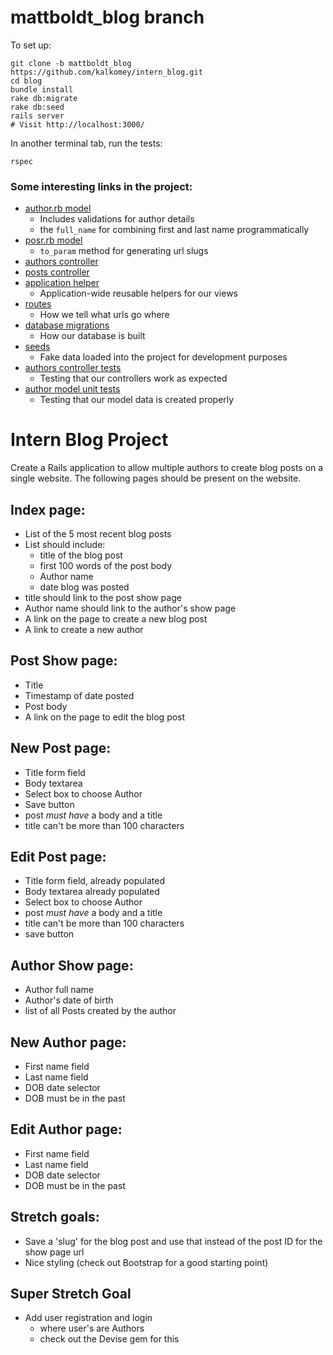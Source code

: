 
# mattboldt_blog branch

To set up:

```
git clone -b mattboldt_blog https://github.com/kalkomey/intern_blog.git
cd blog
bundle install
rake db:migrate
rake db:seed
rails server
# Visit http://localhost:3000/
```

In another terminal tab, run the tests:
```
rspec
```

### Some interesting links in the project:

- [author.rb model](../mattboldt_blog/blog/app/models/author.rb)
  - Includes validations for author details
  - the `full_name` for combining first and last name programmatically
- [posr.rb model](../mattboldt_blog/blog/app/models/post.rb)
  - `to_param` method for generating url slugs
- [authors controller](../mattboldt_blog/blog/app/controllers/authors_controller.rb)
- [posts controller](../mattboldt_blog/blog/app/controllers/posts_controller.rb)
- [application helper](../mattboldt_blog/blog/app/helpers/application_helper.rb)
  - Application-wide reusable helpers for our views
- [routes](../mattboldt_blog/blog/config/routes.rb)
  - How we tell what urls go where
- [database migrations](../mattboldt_blog/blog/db/migrate)
  - How our database is built
- [seeds](../mattboldt_blog/blog/db/seeds.rb)
  - Fake data loaded into the project for development purposes
- [authors controller tests](../mattboldt_blog/blog/spec/controllers/authors_controller_spec.rb)
  - Testing that our controllers work as expected
- [author model unit tests](../mattboldt_blog/blog/spec/models/author_spec.rb)
  - Testing that our model data is created properly

# Intern Blog Project
Create a Rails application to allow multiple authors to create blog posts on a single website.  The following pages should be present on the website.

## Index page:
  - List of the 5 most recent blog posts
  - List should include:
    - title of the blog post
    - first 100 words of the post body
    - Author name
    - date blog was posted
  - title should link to the post show page
  - Author name should link to the author's show page
  - A link on the page to create a new blog post
  - A link to create a new author

## Post Show page:
  - Title
  - Timestamp of date posted
  - Post body
  - A link on the page to edit the blog post

## New Post page:
  - Title form field
  - Body textarea
  - Select box to choose Author
  - Save button
  - post *must have* a body and a title
  - title can't be more than 100 characters

## Edit Post page:
  - Title form field, already populated
  - Body textarea already populated
  - Select box to choose Author
  - post *must have* a body and a title
  - title can't be more than 100 characters
  - save button

## Author Show page:
  - Author full name
  - Author's date of birth
  - list of all Posts created by the author

## New Author page:
  - First name field
  - Last name field
  - DOB date selector
  - DOB must be in the past

## Edit Author page:
  - First name field
  - Last name field
  - DOB date selector
  - DOB must be in the past

## Stretch goals:
  - Save a 'slug' for the blog post and use that instead of the post ID for the show page url
  - Nice styling (check out Bootstrap for a good starting point)

## Super Stretch Goal
  - Add user registration and login
    - where user's are Authors
    - check out the Devise gem for this
